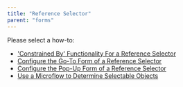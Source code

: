 ```yaml
---
title: "Reference Selector"
parent: "forms"
---
```

Please select a how-to:

*   ['Constrained By' Functionality For a Reference Selector](constrained-by-functionality-for-a-reference-selector)
*   [Configure the Go-To Form of a Reference Selector](configure-the-go-to-form-of-a-reference-selector)
*   [Configure the Pop-Up Form of a Reference Selector](configure-the-pop-up-form-of-a-reference-selector)
*   [Use a Microflow to Determine Selectable Objects](use-a-microflow-to-determine-selectable-objects)
